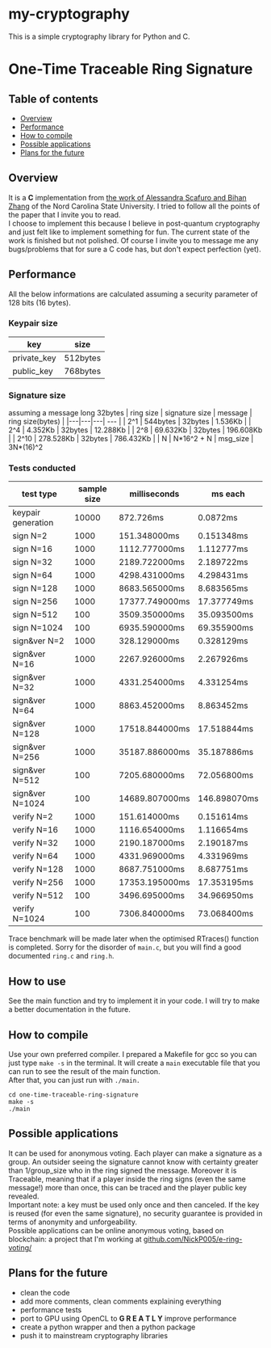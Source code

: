 # my-cryptography

This is a simple cryptography library for Python and C.

# One-Time Traceable Ring Signature
## Table of contents
* [Overview](#overview)
* [Performance](#performance)
* [How to compile](#how-to-compile)
* [Possible applications](#possible-applications)
* [Plans for the future](#plans-for-the-future)

## Overview
It is a **C** implementation from [the work of Alessandra Scafuro and Bihan Zhang](https://eprint.iacr.org/2021/1054.pdf) of the Nord Carolina State University. I tried to follow all the points of the paper that I invite you to read.  
I choose to implement this because I believe in post-quantum cryptography and just felt like to implement something for fun. The current state of the work is finished but not polished. Of course I invite you to message me any bugs/problems that for sure a C code has, but don't expect perfection (yet).  
## Performance
All the below informations are calculated assuming a security parameter of 128 bits (16 bytes).  
### Keypair size
| key | size |
|--------------|--------------|
| private_key  |   512bytes   |
| public_key   |   768bytes   |
### Signature size
assuming a message long 32bytes
| ring size | signature size | message | ring size(bytes) |
|---|---|---| --- |
| 2^1 | 544bytes | 32bytes | 1.536Kb | 
| 2^4 | 4.352Kb | 32bytes | 12.288Kb |
| 2^8 | 69.632Kb | 32bytes | 196.608Kb |
| 2^10 | 278.528Kb | 32bytes | 786.432Kb |
| N | N*16^2 + N | msg_size | 3N\*(16)^2
### Tests conducted
| test type | sample size | milliseconds | ms each |
|---|---|---|---|
| keypair generation | 10000 | 872.726ms | 0.0872ms | 
|sign N=2| 1000 | 151.348000ms | 0.151348ms |
|sign N=16| 1000 | 1112.777000ms | 1.112777ms |
|sign N=32| 1000 | 2189.722000ms | 2.189722ms |
|sign N=64| 1000 | 4298.431000ms | 4.298431ms |
|sign N=128| 1000 | 8683.565000ms | 8.683565ms |
|sign N=256| 1000 | 17377.749000ms | 17.377749ms |
|sign N=512| 100 | 3509.350000ms | 35.093500ms |
|sign N=1024| 100 | 6935.590000ms | 69.355900ms |
|sign&ver N=2| 1000 | 328.129000ms | 0.328129ms |
|sign&ver N=16| 1000 | 2267.926000ms | 2.267926ms |
|sign&ver N=32| 1000 | 4331.254000ms | 4.331254ms |
|sign&ver N=64| 1000 | 8863.452000ms | 8.863452ms |
|sign&ver N=128| 1000 | 17518.844000ms | 17.518844ms |
|sign&ver N=256| 1000 | 35187.886000ms | 35.187886ms |
|sign&ver N=512| 100 | 7205.680000ms | 72.056800ms |
|sign&ver N=1024| 100 | 14689.807000ms | 146.898070ms |
|verify N=2| 1000 | 151.614000ms | 0.151614ms |
|verify N=16| 1000 | 1116.654000ms | 1.116654ms |
|verify N=32| 1000 | 2190.187000ms | 2.190187ms |
|verify N=64| 1000 | 4331.969000ms | 4.331969ms |
|verify N=128| 1000 | 8687.751000ms | 8.687751ms |
|verify N=256| 1000 | 17353.195000ms | 17.353195ms |
|verify N=512| 100 | 3496.695000ms | 34.966950ms |
|verify N=1024| 100 | 7306.840000ms | 73.068400ms |

Trace benchmark will be made later when the optimised RTraces() function is completed. Sorry for the disorder of `main.c`, but you will find a good documented `ring.c` and `ring.h`.

## How to use
See the main function and try to implement it in your code. I will try to make a better documentation in the future.  

## How to compile
Use your own preferred compiler. I prepared a Makefile for gcc so you can just type `make -s` in the terminal. It will create a `main` executable file that you can run to see the result of the main function.  
After that, you can just run with `./main.`  
```
cd one-time-traceable-ring-signature
make -s
./main
``` 


## Possible applications
It can be used for anonymous voting. Each player can make a signature as a group. An outsider seeing the signature cannot know with certainty greater than 1/group_size who in the ring signed the message. Moreover it is Traceable, meaning that if a player inside the ring signs (even the same message!) more than once, this can be traced and the player public key revealed.  
Important note: a key must be used only once and then canceled. If the key is reused (for even the same signature), no security guarantee is provided in terms of anonymity and unforgeability.  
Possible applications can be online anonymous voting, based on blockchain: a project that I'm working at [github.com/NickP005/e-ring-voting/](https://github.com/NickP005/e-ring-voting/)

## Plans for the future
+ clean the code
+ add more comments, clean comments explaining everything
+ performance tests
+ port to GPU using OpenCL to **G R E A T L Y** improve performance
+ create a python wrapper and then a python package
+ push it to mainstream cryptography libraries

